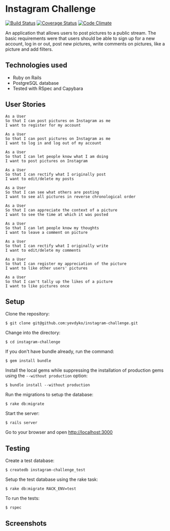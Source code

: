 Instagram Challenge
===================

[![Build Status](https://travis-ci.org/yevdyko/instagram-challenge.svg?branch=master)](https://travis-ci.org/yevdyko/instagram-challenge)  [![Coverage Status](https://coveralls.io/repos/github/yevdyko/instagram-challenge/badge.svg?branch=master)](https://coveralls.io/github/yevdyko/instagram-challenge?branch=master)  [![Code Climate](https://codeclimate.com/github/yevdyko/instagram-challenge/badges/gpa.svg)](https://codeclimate.com/github/yevdyko/instagram-challenge)

An application that allows users to post pictures to a public stream. The basic requirements were that users should be able to sign up for a new account, log in or out, post new pictures, write comments on pictures, like a picture and add filters.

Technologies used
-----------------

- Ruby on Rails
- PostgreSQL database
- Tested with RSpec and Capybara

User Stories
------------

```
As a User
So that I can post pictures on Instagram as me
I want to register for my account

As a User
So that I can post pictures on Instagram as me
I want to log in and log out of my account

As a User
So that I can let people know what I am doing
I want to post pictures on Instagram

As a User
So that I can rectify what I originally post
I want to edit/delete my posts

As a User
So that I can see what others are posting
I want to see all pictures in reverse chronological order

As a User
So that I can appreciate the context of a picture
I want to see the time at which it was posted

As a User
So that I can let people know my thoughts
I want to leave a comment on picture

As a User
So that I can rectify what I originally write
I want to edit/delete my comments

As a User
So that I can register my appreciation of the picture
I want to like other users' pictures

As a User
So that I can't tally up the likes of a picture
I want to like pictures once
```

Setup
-----

Clone the repository:

    $ git clone git@github.com:yevdyko/instagram-challenge.git

Change into the directory:

    $ cd instagram-challenge

If you don't have bundle already, run the command:

    $ gem install bundle

Install the local gems while suppressing the installation of production gems using the `--without production` option:

    $ bundle install --without production

Run the migrations to setup the database:

    $ rake db:migrate

Start the server:

    $ rails server

Go to your browser and open [http://localhost:3000](http://localhost:3000)

Testing
-------

Create a test database:

    $ createdb instagram-challenge_test

Setup the test database using the rake task:

    $ rake db:migrate RACK_ENV=test

To run the tests:

    $ rspec

Screenshots
-----------
